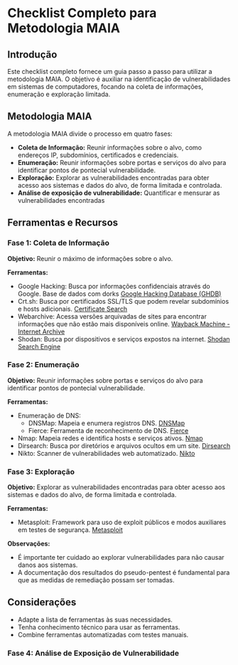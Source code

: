 # Checklist Completo para Metodologia MAIA 

## Introdução

Este checklist completo fornece um guia passo a passo para utilizar a metodologia MAIA. O objetivo é auxiliar na identificação de vulnerabilidades em sistemas de computadores, focando na coleta de informações, enumeração e exploração limitada.

## Metodologia MAIA

A metodologia MAIA divide o processo em quatro fases:

- **Coleta de Informação:** Reunir informações sobre o alvo, como endereços IP, subdomínios, certificados e credenciais.
- **Enumeração:** Reunir informações sobre portas e serviços do alvo para identificar pontos de pontecial vulnerabilidade.
- **Exploração:** Explorar as vulnerabilidades encontradas para obter acesso aos sistemas e dados do alvo, de forma limitada e controlada.
- **Análise de exposição de vulnerabilidade:** Quantificar e mensurar as vulnerabilidades encontradas

## Ferramentas e Recursos
### Fase 1: Coleta de Informação

**Objetivo:** Reunir o máximo de informações sobre o alvo.

**Ferramentas:**
- Google Hacking: Busca por informações confidenciais através do Google. Base de dados com dorks
  [Google Hacking Database (GHDB)](https://www.exploit-db.com/google-hacking-database)
- Crt.sh: Busca por certificados SSL/TLS que podem revelar subdomínios e hosts adicionais.
  [Certificate Search](https://crt.sh/)
- Webarchive: Acessa versões arquivadas de sites para encontrar informações que não estão mais disponíveis online.
  [Wayback Machine - Internet Archive](http://web.archive.org/)
- Shodan: Busca por dispositivos e serviços expostos na internet.
  [Shodan Search Engine](https://www.shodan.io/)


### Fase 2: Enumeração

**Objetivo:** Reunir informações sobre portas e serviços do alvo para identificar pontos de pontecial vulnerabilidade.

**Ferramentas:**
- Enumeração de DNS:
    - DNSMap: Mapeia e enumera registros DNS. [DNSMap](https://dnsmap.io/)
    - Fierce: Ferramenta de reconhecimento de DNS. [Fierce](https://github.com/mschwager/fierce) 
- Nmap: Mapeia redes e identifica hosts e serviços ativos. [Nmap](https://nmap.org/)   
- Dirsearch: Busca por diretórios e arquivos ocultos em um site. [Dirsearch](https://github.com/maurosoria/dirsearch)
- Nikto: Scanner de vulnerabilidades web automatizado. [Nikto](https://github.com/sullo/nikto)

### Fase 3: Exploração 
**Objetivo:** Explorar as vulnerabilidades encontradas para obter acesso aos sistemas e dados do alvo, de forma limitada e controlada.

**Ferramentas:**
- Metasploit: Framework para uso de exploit públicos e modos auxiliares em testes de segurança. [Metasploit](https://www.metasploit.com/)

**Observações:**
- É importante ter cuidado ao explorar vulnerabilidades para não causar danos aos sistemas.
- A documentação dos resultados do pseudo-pentest é fundamental para que as medidas de remediação possam ser tomadas.


## Considerações

- Adapte a lista de ferramentas às suas necessidades.
- Tenha conhecimento técnico para usar as ferramentas.
- Combine ferramentas automatizadas com testes manuais.


### Fase 4: Análise de Exposição de Vulnerabilidade 
